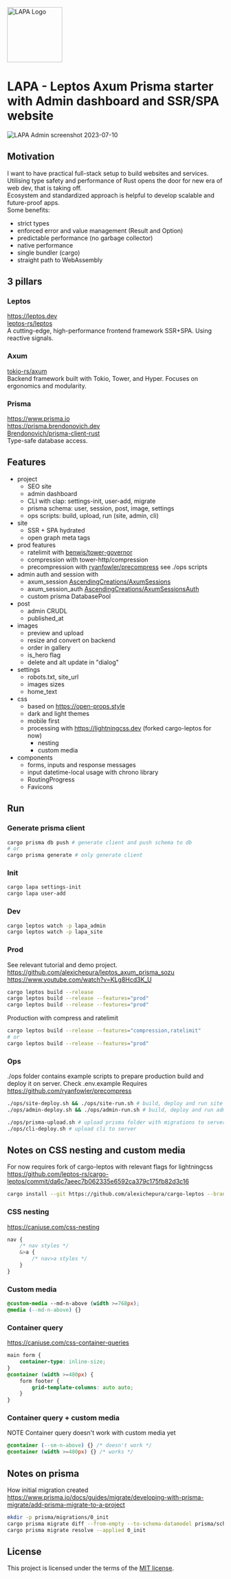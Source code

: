 <img width="128" alt="LAPA Logo" src="https://github.com/alexichepura/lapa/assets/5582266/d13a532e-dd04-48a5-af49-d5f8e9e75c6e">

# LAPA - Leptos Axum Prisma starter with Admin dashboard and SSR/SPA website

![LAPA Admin screenshot 2023-07-10](https://github.com/alexichepura/lapa/assets/5582266/753ba3ff-1911-4d00-80cc-90888252f54f)

## Motivation
I want to have practical full-stack setup to build websites and services. \
Utilising type safety and performance of Rust opens the door for new era of web dev, that is taking off. \
Ecosystem and standardized approach is helpful to develop scalable and future-proof apps. \
Some benefits:
- strict types
- enforced error and value management (Result and Option)
- predictable performance (no garbage collector)
- native performance
- single bundler (cargo)
- straight path to WebAssembly

## 3 pillars
### Leptos
<https://leptos.dev> \
[leptos-rs/leptos](https://github.com/leptos-rs/leptos) \
A cutting-edge, high-performance frontend framework SSR+SPA. Using reactive signals.

### Axum
[tokio-rs/axum](https://github.com/tokio-rs/axum) \
Backend framework built with Tokio, Tower, and Hyper. Focuses on ergonomics and modularity.

### Prisma
<https://www.prisma.io> \
<https://prisma.brendonovich.dev> \
[Brendonovich/prisma-client-rust](https://github.com/Brendonovich/prisma-client-rust) \
Type-safe database access.

## Features
- project
    - SEO site
    - admin dashboard
    - CLI with clap: settings-init, user-add, migrate
    - prisma schema: user, session, post, image, settings
    - ops scripts: build, upload, run (site, admin, cli)
- site
    - SSR + SPA hydrated
    - open graph meta tags
- prod features
    - ratelimit with [benwis/tower-governor](https://github.com/benwis/tower-governor)
    - compression with tower-http/compression
    - precompression with [ryanfowler/precompress](https://github.com/ryanfowler/precompress) see ./ops scripts
- admin auth and session with 
    - axum_session [AscendingCreations/AxumSessions](https://github.com/AscendingCreations/AxumSessions)
    - axum_session_auth [AscendingCreations/AxumSessionsAuth](https://github.com/AscendingCreations/AxumSessionsAuth)
    - custom prisma DatabasePool
- post 
    - admin CRUDL
    - published_at
- images
    - preview and upload
    - resize and convert on backend
    - order in gallery
    - is_hero flag
    - delete and alt update in "dialog"
- settings
    - robots.txt, site_url
    - images sizes
    - home_text
- css 
    - based on <https://open-props.style>
    - dark and light themes
    - mobile first
    - processing with <https://lightningcss.dev> (forked cargo-leptos for now)
        - nesting
        - custom media
- components
    - forms, inputs and response messages
    - input datetime-local usage with chrono library
    - RoutingProgress
    - Favicons

## Run 
### Generate prisma client
```sh
cargo prisma db push # generate client and push schema to db
# or
cargo prisma generate # only generate client
```
### Init 
```sh
cargo lapa settings-init
cargo lapa user-add
```

### Dev
```sh
cargo leptos watch -p lapa_admin
cargo leptos watch -p lapa_site
```

### Prod
See relevant tutorial and demo project.
<https://github.com/alexichepura/leptos_axum_prisma_sozu>
<https://www.youtube.com/watch?v=KLg8Hcd3K_U>
```sh
cargo leptos build --release
cargo leptos build --release --features="prod"
cargo leptos build --release --features="prod"
```
Production with compress and ratelimit
```sh
cargo leptos build --release --features="compression,ratelimit"
# or
cargo leptos build --release --features="prod"
```

### Ops
./ops folder contains example scripts to prepare production build and deploy it on server.
Check .env.example
Requires <https://github.com/ryanfowler/precompress>
```sh
./ops/site-deploy.sh && ./ops/site-run.sh # build, deploy and run site
./ops/admin-deploy.sh && ./ops/admin-run.sh # build, deploy and run admin
```
```sh
./ops/prisma-upload.sh # upload prisma folder with migrations to server
./ops/cli-deploy.sh # upload cli to server
```

## Notes on CSS nesting and custom media
For now requires fork of cargo-leptos with relevant flags for lightningcss
https://github.com/leptos-rs/cargo-leptos/commit/da6c7aeec7b062335e6592ca379c175fb82d3c16
```sh
cargo install --git https://github.com/alexichepura/cargo-leptos --branch lightningcss-parsing-flags --locked cargo-leptos
```

### CSS nesting
https://caniuse.com/css-nesting
```css
nav {
    /* nav styles */
	&>a {
        /* nav>a styles */
    }
}
```

### Custom media
```css
@custom-media --md-n-above (width >=768px);
@media (--md-n-above) {}
```

### Container query
https://caniuse.com/css-container-queries

```css
main form {
    container-type: inline-size;
}
@container (width >=480px) {
    form footer {
		grid-template-columns: auto auto;
	}
}
```

### Container query + custom media
NOTE Container query doesn't work with custom media yet
```css
@container (--sm-n-above) {} /* doesn't work */
@container (width >=480px) {} /* works */
```

## Notes on prisma
How initial migration created
<https://www.prisma.io/docs/guides/migrate/developing-with-prisma-migrate/add-prisma-migrate-to-a-project>
```sh
mkdir -p prisma/migrations/0_init
cargo prisma migrate diff --from-empty --to-schema-datamodel prisma/schema.prisma --script > prisma/migrations/0_init/migration.sql
cargo prisma migrate resolve --applied 0_init
```

## License

This project is licensed under the terms of the
[MIT license](/LICENSE-MIT).
